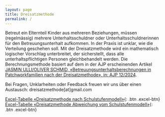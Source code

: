 ```yaml
---
layout: page
title: Dreisatzmethode
permalink: /
---
```


Betreut ein Elternteil Kinder aus mehreren Beziehungen, müssen (regelmässig) mehrere Unterhaltsschuldner oder Unterhaltsschuldnerinnen für den Betreuungsunterhalt aufkommen. In der
Praxis ist unklar, wie die Verteilung geschehen soll. Mit der Dreisatzmethode wird ein mathematisch logischer Vorschlag unterbreitet, der sicherstellt,
dass alle unterhaltspflichtigen Personen gleichbehandelt werden. Die Berechnungsmethode basiert auf dem in der AJP erscheinenden Artikel  [JASMIN ULLI/OLIVER SCHMID,
«Betreuungsunterhaltsberechnungen in Patchworkfamilien nach der Dreisatzmethode», in: AJP 12/2024](https://www.dike.ch/zeitschriften/ajp-pja).

Bei Fragen, Unklarheiten oder Feedback freuen wir uns über einen Austausch: dreisatzmethode[at]gmail.com

 [Excel-Tabelle «Dreisatzmethode nach Schulstufenmodell»](assets/excel/Dreisatzmethode_nach_Schulstufenmodell_v1.xlsx){: .btn .excel-btn} [Excel-Tabelle «Dreisatzmethode Abweichung vom Schulstufenmodell»](assets/excel/Dreisatzmethode_Abweichung_vom_Schulstufenmodell_v1.xlsx){: .btn .excel-btn}

